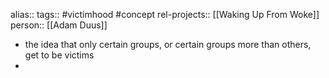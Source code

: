alias::
tags:: #victimhood #concept
rel-projects:: [[Waking Up From Woke]]
person:: [[Adam Duus]]

- the idea that only certain groups, or certain groups more than others, get to be victims
-
